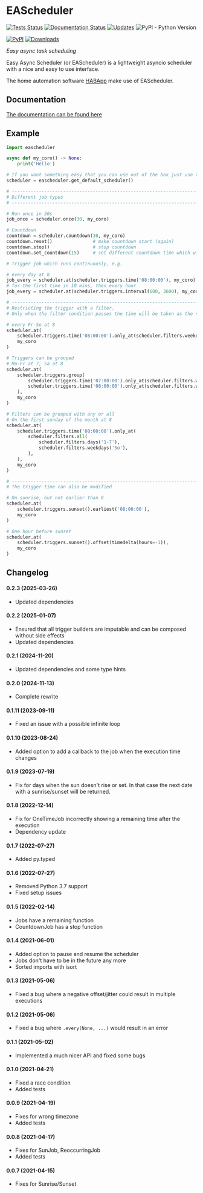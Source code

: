 # EAScheduler
[![Tests Status](https://github.com/spacemanspiff2007/eascheduler/workflows/Tests/badge.svg)](https://github.com/spacemanspiff2007/eascheduler/actions)
[![Documentation Status](https://readthedocs.org/projects/eascheduler/badge/?version=latest)](https://eascheduler.readthedocs.io/en/latest/?badge=latest)
[![Updates](https://pyup.io/repos/github/spacemanspiff2007/eascheduler/shield.svg)](https://pyup.io/repos/github/spacemanspiff2007/eascheduler/)
![PyPI - Python Version](https://img.shields.io/pypi/pyversions/eascheduler)

[![PyPI](https://img.shields.io/pypi/v/eascheduler)]((https://pypi.org/project/EAScheduler/))
[![Downloads](https://pepy.tech/badge/eascheduler/month)](https://pepy.tech/project/eascheduler)



_Easy async task scheduling_


Easy Async Scheduler (or EAScheduler) is a lightweight asyncio scheduler with a nice and easy to use interface.

The home automation software [HABApp](https://pypi.org/project/HABApp/) make use of EAScheduler.


## Documentation
[The documentation can be found here](https://eascheduler.readthedocs.io)

## Example

````python
import eascheduler

async def my_coro() -> None:
    print('Hello')

# If you want something easy that you can use out of the box just use the default scheduler
scheduler = eascheduler.get_default_scheduler()

# -------------------------------------------------------------------------------------------------------
# Different job types
# -------------------------------------------------------------------------------------------------------

# Run once in 30s
job_once = scheduler.once(30, my_coro)

# Countdown
countdown = scheduler.countdown(30, my_coro)
countdown.reset()               # make countdown start (again)
countdown.stop()                # stop countdown
countdown.set_countdown(15)     # set different countdown time which will be used for the next reset call

# Trigger job which runs continuously, e.g.

# every day at 8
job_every = scheduler.at(scheduler.triggers.time('08:00:00'), my_coro)
# for the first time in 10 mins, then every hour
job_every = scheduler.at(scheduler.triggers.interval(600, 3600), my_coro)

# -------------------------------------------------------------------------------------------------------
# Restricting the trigger with a filter.
# Only when the filter condition passes the time will be taken as the next time

# every Fr-So at 8
scheduler.at(
    scheduler.triggers.time('08:00:00').only_at(scheduler.filters.weekdays('Fr-So')),
    my_coro
)

# Triggers can be grouped
# Mo-Fr at 7, Sa at 8
scheduler.at(
    scheduler.triggers.group(
        scheduler.triggers.time('07:00:00').only_at(scheduler.filters.weekdays('Mo-Fr')),
        scheduler.triggers.time('08:00:00').only_at(scheduler.filters.weekdays('Fr-So')),
    ),
    my_coro
)

# Filters can be grouped with any or all
# On the first sunday of the month at 8
scheduler.at(
    scheduler.triggers.time('08:00:00').only_at(
        scheduler.filters.all(
            scheduler.filters.days('1-7'),
            scheduler.filters.weekdays('So'),
        ),
    ),
    my_coro
)

# -------------------------------------------------------------------------------------------------------
# The trigger time can also be modified

# On sunrise, but not earlier than 8
scheduler.at(
    scheduler.triggers.sunset().earliest('08:00:00'),
    my_coro
)

# One hour before sunset
scheduler.at(
    scheduler.triggers.sunset().offset(timedelta(hours=-1)),
    my_coro
)
````

## Changelog
#### 0.2.3 (2025-03-26)
- Updated dependencies

#### 0.2.2 (2025-01-07)
- Ensured that all trigger builders are imputable and can be composed without side effects
- Updated dependencies

#### 0.2.1 (2024-11-20)
- Updated dependencies and some type hints

#### 0.2.0 (2024-11-13)
- Complete rewrite

#### 0.1.11 (2023-09-11)
- Fixed an issue with a possible infinite loop

#### 0.1.10 (2023-08-24)
- Added option to add a callback to the job when the execution time changes

#### 0.1.9 (2023-07-19)
- Fix for days when the sun doesn't rise or set.
  In that case the next date with a sunrise/sunset will be returned.

#### 0.1.8 (2022-12-14)
- Fix for OneTimeJob incorrectly showing a remaining time after the execution
- Dependency update

#### 0.1.7 (2022-07-27)
- Added py.typed

#### 0.1.6 (2022-07-27)
- Removed Python 3.7 support
- Fixed setup issues

#### 0.1.5 (2022-02-14)
- Jobs have a remaining function
- CountdownJob has a stop function

#### 0.1.4 (2021-06-01)
- Added option to pause and resume the scheduler
- Jobs don't have to be in the future any more
- Sorted imports with isort

#### 0.1.3 (2021-05-06)
- Fixed a bug where a negative offset/jitter could result in multiple executions

#### 0.1.2 (2021-05-06)
- Fixed a bug where ``.every(None, ...)`` would result in an error

#### 0.1.1 (2021-05-02)
- Implemented a much nicer API and fixed some bugs

#### 0.1.0 (2021-04-21)
- Fixed a race condition
- Added tests

#### 0.0.9 (2021-04-19)
- Fixes for wrong timezone
- Added tests

#### 0.0.8 (2021-04-17)
- Fixes for SunJob, ReoccurringJob
- Added tests

#### 0.0.7 (2021-04-15)
- Fixes for Sunrise/Sunset
